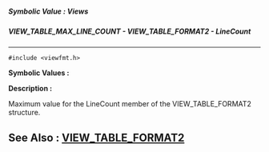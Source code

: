 ##### Symbolic Value : Views
##### VIEW_TABLE_MAX_LINE_COUNT - VIEW_TABLE_FORMAT2 - LineCount
---
```
#include <viewfmt.h>
```

**Symbolic Values :**



**Description :**

Maximum value for the LineCount member of the VIEW_TABLE_FORMAT2 structure.


**See Also :**
[VIEW_TABLE_FORMAT2](/domino-c-api-docs/reference/Data/VIEW_TABLE_FORMAT2)
---
